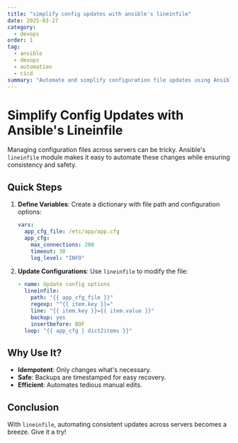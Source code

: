 ```yaml
---
title: "simplify config updates with ansible's lineinfile"
date: 2025-03-27
category:
  - devops
order: 1
tag:
  - ansible
  - devops
  - automation
  - cicd
summary: "Automate and simplify configuration file updates using Ansible’s lineinfile module."
---
```


# Simplify Config Updates with Ansible's Lineinfile

Managing configuration files across servers can be tricky. Ansible's `lineinfile` module makes it easy to automate these changes while ensuring consistency and safety.

## **Quick Steps**

1. **Define Variables**: Create a dictionary with file path and configuration options:

   ```yaml
   vars:
     app_cfg_file: /etc/app/app.cfg
     app_cfg:
       max_connections: 200
       timeout: 30
       log_level: "INFO"
   ```

2. **Update Configurations**: Use `lineinfile` to modify the file:

   ```yaml
   - name: Update config options
     lineinfile:
       path: "{{ app_cfg_file }}"
       regexp: "^{{ item.key }}="
       line: "{{ item.key }}={{ item.value }}"
       backup: yes
       insertbefore: BOF
     loop: "{{ app_cfg | dict2items }}"
   ```

## **Why Use It?**

- **Idempotent**: Only changes what's necessary.
- **Safe**: Backups are timestamped for easy recovery.
- **Efficient**: Automates tedious manual edits.

## **Conclusion**

With `lineinfile`, automating consistent updates across servers becomes a breeze. Give it a try!
